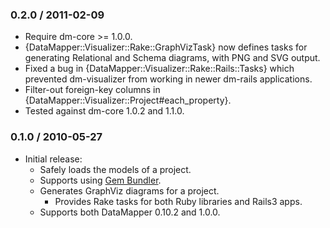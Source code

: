 ### 0.2.0 / 2011-02-09

* Require dm-core >= 1.0.0.
* {DataMapper::Visualizer::Rake::GraphVizTask} now defines tasks for
  generating Relational and Schema diagrams, with PNG and SVG output.
* Fixed a bug in {DataMapper::Visualizer::Rake::Rails::Tasks} which
  prevented dm-visualizer from working in newer dm-rails applications.
* Filter-out foreign-key columns in
  {DataMapper::Visualizer::Project#each_property}.
* Tested against dm-core 1.0.2 and 1.1.0.

### 0.1.0 / 2010-05-27

* Initial release:
  * Safely loads the models of a project.
  * Supports using [Gem Bundler](http://gembundler.com/).
  * Generates GraphViz diagrams for a project.
    * Provides Rake tasks for both Ruby libraries and Rails3 apps.
  * Supports both DataMapper 0.10.2 and 1.0.0.

